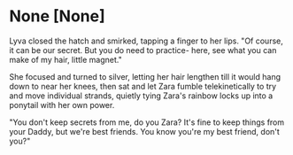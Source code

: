 # None [None]
Lyva closed the hatch and smirked, tapping a finger to her lips. "Of course, it can be our secret. But you do need to practice- here, see what you can make of my hair, little magnet."    

She focused and turned to silver, letting her hair lengthen till it would hang down to near her knees, then sat and let Zara fumble telekinetically to try and move individual strands, quietly tying Zara's rainbow locks up into a ponytail with her own power.    

"You don't keep secrets from me, do you Zara? It's fine to keep things from your Daddy, but we're best friends. You know you're my best friend, don't you?"
